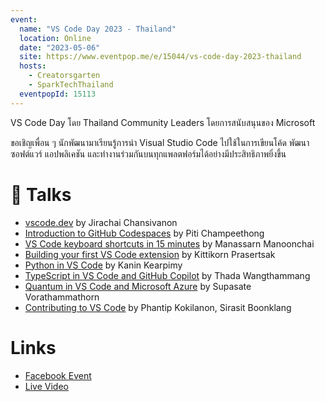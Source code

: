 ```yaml
---
event:
  name: "VS Code Day 2023 - Thailand"
  location: Online
  date: "2023-05-06"
  site: https://www.eventpop.me/e/15044/vs-code-day-2023-thailand
  hosts:
    - Creatorsgarten
    - SparkTechThailand
  eventpopId: 15113
---
```


VS Code Day โดย Thailand Community Leaders โดยการสนับสนุนของ Microsoft

ขอเชิญเพื่อน ๆ นักพัฒนามาเรียนรู้การนำ Visual Studio Code ไปใช้ในการเขียนโค้ด พัฒนาซอฟต์แวร์ แอปพลิเคชัน และทำงานร่วมกันบนทุกแพลตฟอร์มได้อย่างมีประสิทธิภาพยิ่งขึ้น

# 🎤 Talks

- [vscode.dev](https://www.youtube.com/watch?v=ezsjCVXlOW0&list=PLTuz2sLvbRpxobrOOVPpeW_wGjqRjD8qt&index=1) by Jirachai Chansivanon
- [Introduction to GitHub Codespaces](https://www.youtube.com/watch?v=RVMlHxYldfk&list=PLTuz2sLvbRpxobrOOVPpeW_wGjqRjD8qt&index=2) by Piti Champeethong
- [VS Code keyboard shortcuts in 15 minutes](https://www.youtube.com/watch?v=kx9_RDsAKRY&list=PLTuz2sLvbRpxobrOOVPpeW_wGjqRjD8qt&index=3) by Manassarn Manoonchai
- [Building your first VS Code extension](https://www.youtube.com/watch?v=eRZgg0vD0WE&list=PLTuz2sLvbRpxobrOOVPpeW_wGjqRjD8qt&index=4) by Kittikorn Prasertsak
- [Python in VS Code](https://www.youtube.com/watch?v=aeTydSml28M&list=PLTuz2sLvbRpxobrOOVPpeW_wGjqRjD8qt&index=5) by Kanin Kearpimy
- [TypeScript in VS Code and GitHub Copilot](https://www.youtube.com/watch?v=ccImhwmp0Ak&list=PLTuz2sLvbRpxobrOOVPpeW_wGjqRjD8qt&index=6) by Thada Wangthammang
- [Quantum in VS Code and Microsoft Azure](https://www.youtube.com/watch?v=ApIarHh3u14&list=PLTuz2sLvbRpxobrOOVPpeW_wGjqRjD8qt&index=7) by Supasate Vorathammathorn
- [Contributing to VS Code](https://www.youtube.com/watch?v=1EI-YdsPM3E&list=PLTuz2sLvbRpxobrOOVPpeW_wGjqRjD8qt&index=8) by Phantip Kokilanon, Sirasit Boonklang

# Links

- [Facebook Event](https://www.facebook.com/events/1588861994949479)
- [Live Video](https://www.facebook.com/SparkTechTH/videos/783805536598954)